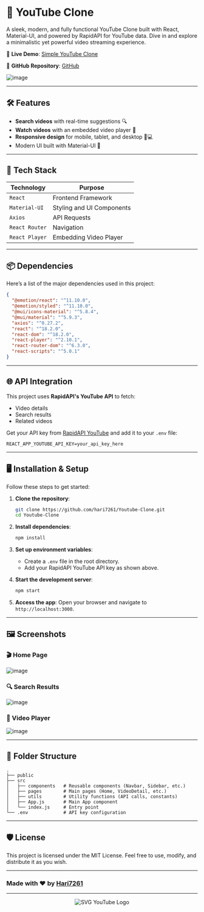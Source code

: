 # 🎥 YouTube Clone


A sleek, modern, and fully functional YouTube Clone built with React, Material-UI, and powered by RapidAPI for YouTube data. Dive in and explore a minimalistic yet powerful video streaming experience.

🚀 **Live Demo**: [Simple YouTube Clone](https://simple-youtube-clone-nine.vercel.app)

🔗 **GitHub Repository**: [GitHub](https://github.com/hari7261/Youtube-Clone)



![image](https://github.com/user-attachments/assets/09533126-cb79-4ff5-8571-2ff00bc34a78)

---

## 🛠 Features

- **Search videos** with real-time suggestions 🔍
- **Watch videos** with an embedded video player 🎥
- **Responsive design** for mobile, tablet, and desktop 📱💻
- Modern UI built with Material-UI 🎨



---

## 🔧 Tech Stack

| **Technology**       | **Purpose**                        |
|----------------------|------------------------------------|
| `React`             | Frontend Framework                 |
| `Material-UI`       | Styling and UI Components          |
| `Axios`             | API Requests                       |
| `React Router`      | Navigation                         |
| `React Player`      | Embedding Video Player             |

---

## 📦 Dependencies

Here’s a list of the major dependencies used in this project:

```json
{
  "@emotion/react": "^11.10.0",
  "@emotion/styled": "^11.10.0",
  "@mui/icons-material": "^5.8.4",
  "@mui/material": "^5.9.3",
  "axios": "^0.27.2",
  "react": "^18.2.0",
  "react-dom": "^18.2.0",
  "react-player": "^2.10.1",
  "react-router-dom": "^6.3.0",
  "react-scripts": "^5.0.1"
}
```

---

## 🌐 API Integration

This project uses **RapidAPI's YouTube API** to fetch:

- Video details
- Search results
- Related videos

Get your API key from [RapidAPI YouTube](https://rapidapi.com/ytdlfree/api/youtube-v31/) and add it to your `.env` file:

```env
REACT_APP_YOUTUBE_API_KEY=your_api_key_here
```

---

## 🖥️ Installation & Setup

Follow these steps to get started:

1. **Clone the repository**:
   ```bash
   git clone https://github.com/hari7261/Youtube-Clone.git
   cd Youtube-Clone
   ```

2. **Install dependencies**:
   ```bash
   npm install
   ```

3. **Set up environment variables**:
   - Create a `.env` file in the root directory.
   - Add your RapidAPI YouTube API key as shown above.

4. **Start the development server**:
   ```bash
   npm start
   ```

5. **Access the app**:
   Open your browser and navigate to `http://localhost:3000`.

---

## 🖼️ Screenshots

### 🎬 Home Page
![image](https://github.com/user-attachments/assets/7e9ab7be-f23b-414e-8b1e-b76f3930f359)

### 🔍 Search Results
![image](https://github.com/user-attachments/assets/3d698173-66bd-4f7c-a93a-bccd45f83b9e)


### 🎥 Video Player
![image](https://github.com/user-attachments/assets/a1d1b7b3-8b60-48d8-8fc0-2402e77929e5)


---

## 📂 Folder Structure

```
.
├── public
├── src
│   ├── components   # Reusable components (Navbar, Sidebar, etc.)
│   ├── pages        # Main pages (Home, VideoDetail, etc.)
│   ├── utils        # Utility functions (API calls, constants)
│   ├── App.js       # Main App component
│   └── index.js     # Entry point
└── .env             # API key configuration
```

---

## 🛡️ License

This project is licensed under the MIT License. Feel free to use, modify, and distribute it as you wish.

---

### Made with ❤️ by [Hari7261](https://github.com/hari7261)

---

<div align="center">

![SVG YouTube Logo](https://upload.wikimedia.org/wikipedia/commons/4/42/YouTube_icon_%282013-2017%29.png)


</div>

